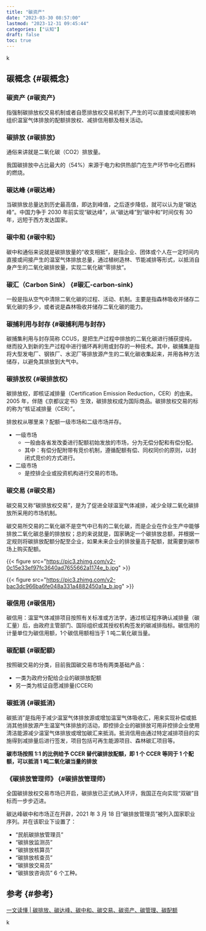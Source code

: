 ```yaml
---
title: "碳资产"
date: "2023-03-30 08:57:00"
lastmod: "2023-12-31 09:45:44"
categories: ["认知"]
draft: false
toc: true
---
```


k


## 碳概念 {#碳概念}


### 碳资产 {#碳资产}

指强制碳排放权交易机制或者自愿排放权交易机制下,产生的可以直接或间接影响组织温室气体排放的配额排放权、减排信用额及相关活动。


### 碳排放 {#碳排放}

通俗来讲就是二氧化碳（CO2）排放量。

我国碳排放中占比最大的（54%）来源于电力和供热部门在生产环节中化石燃料的燃烧。


### 碳达峰 {#碳达峰}

当碳排放总量达到历史最高值，即达到峰值，之后逐步降低，就可以认为是“碳达峰”。中国力争于 2030 年前实现“碳达峰”，从“碳达峰”到“碳中和”时间仅有 30 年，远短于西方发达国家。


### 碳中和 {#碳中和}

碳中和通俗来说就是碳排放量的“收支相抵”，是指企业、团体或个人在一定时间内直接或间接产生的温室气体排放总量，通过植树造林、节能减排等形式，以抵消自身产生的二氧化碳排放量，实现二氧化碳“零排放”。


### 碳汇（Carbon Sink） {#碳汇-carbon-sink}

一般是指从空气中清除二氧化碳的过程、活动、机制。主要是指森林吸收并储存二氧化碳的多少，或者说是森林吸收并储存二氧化碳的能力。


### 碳捕利用与封存 {#碳捕利用与封存}

碳捕集利用与封存简称 CCUS，是把生产过程中排放的二氧化碳进行捕获提纯，继而投入到新的生产过程中进行循环再利用或封存的一种技术。其中，碳捕集是指将大型发电厂、钢铁厂、水泥厂等排放源产生的二氧化碳收集起来，并用各种方法储存，以避免其排放到大气中。


### 碳排放权 {#碳排放权}

碳排放权，即核证减排量（Certification Emission Reduction，CER）的由来。2005 年，伴随《京都议定书》生效，碳排放权成为国际商品。碳排放权交易的标的称为“核证减排量（CER）”。

排放权从哪里来？配额一级市场和二级市场并存。

-   一级市场
    -   一般由各省发改委进行配额初始发放的市场，分为无偿分配和有偿分配。
    -   其中：有偿分配附带有竞价机制，遵循配额有偿、同权同价的原则，以封闭式竞价的方式进行。
-   二级市场
    -   是控排企业或投资机构进行交易的市场。


### 碳交易 {#碳交易}

碳交易又称“碳排放权交易”，是为了促进全球温室气体减排，减少全球二氧化碳排放所采用的市场机制。

碳交易所交易的二氧化碳不是空气中已有的二氧化碳，而是企业在作业生产中能够排放二氧化碳总量的排放权；总的来说就是，国家确定一个碳排放总额，并根据一定规则将碳排放配额分配至企业，如果未来企业的排放量高于配额，就需要到碳市场上购买配额。

{{< figure src="https://pic3.zhimg.com/v2-0c15e33ef97fc3640ad7655662a1174e_b.jpg" >}}

{{< figure src="https://pic3.zhimg.com/v2-bac3dc966ba6fe048a331a4882450a1a_b.jpg" >}}


### 碳信用 {#碳信用}

碳信用：温室气体减排项目按照有关标准或方法学，通过核证程序确认减排量（碳汇量）后，由政府主管部门、国际组织或其授权机构签发的碳减排指标。碳信用的计量单位为碳信用额，1个碳信用额相当于 1 吨二氧化碳当量。


### 碳配额 {#碳配额}

按照碳交易的分类，目前我国碳交易市场有两类基础产品：

-   一类为政府分配给企业的碳排放配额
-   另一类为核证自愿减排量(CCER)


### 碳抵消 {#碳抵消}

碳抵消”是指用于减少温室气体排放源或增加温室气体吸收汇，用来实现补偿或抵消其他排放源产生温室气体排放的活动，即控排企业的碳排放可用非控排企业使用清洁能源减少温室气体排放或增加碳汇来抵消。抵消信用由通过特定减排项目的实施得到减排量后进行签发，项目包括可再生能源项目、森林碳汇项目等。

**碳市场按照 1:1 的比例给予 CCER 替代碳排放配额，即 1 个 CCER 等同于 1 个配额，可以抵消 1 吨二氧化碳当量的排放**


### 《碳排放管理师》 {#碳排放管理师}

全国碳排放权交易市场已开启，碳排放已正式纳入环评，我国正在向实现“双碳”目标而一步步迈进。

碳达峰碳中和市场正在开辟，2021 年 3 月 18 日“碳排放管理员”被列入国家职业序列。并在该职业下设置了：

-   “民航碳排放管理员”
-   “碳排放监测员”
-   “碳排放核算员”
-   “碳排放核查员”
-   “碳排放交易员”
-   “碳排放咨询员” 6 个工种。


## 参考 {#参考}

[一文读懂 | 碳排放、碳达峰、碳中和、碳交易、碳资产、碳管理、碳配额](https://zhuanlan.zhihu.com/p/437943371)

k